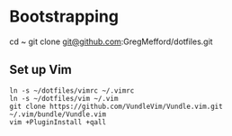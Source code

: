 # Bootstrapping

cd ~
git clone git@github.com:GregMefford/dotfiles.git

## Set up Vim

```
ln -s ~/dotfiles/vimrc ~/.vimrc
ln -s ~/dotfiles/vim ~/.vim
git clone https://github.com/VundleVim/Vundle.vim.git ~/.vim/bundle/Vundle.vim
vim +PluginInstall +qall
```
